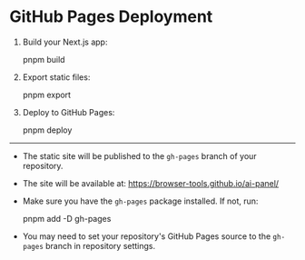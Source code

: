 # GitHub Pages Deployment

1. Build your Next.js app:
   
   pnpm build

2. Export static files:
   
   pnpm export

3. Deploy to GitHub Pages:
   
   pnpm deploy

---

- The static site will be published to the `gh-pages` branch of your repository.
- The site will be available at: https://browser-tools.github.io/ai-panel/
- Make sure you have the `gh-pages` package installed. If not, run:
  
  pnpm add -D gh-pages

- You may need to set your repository's GitHub Pages source to the `gh-pages` branch in repository settings.
